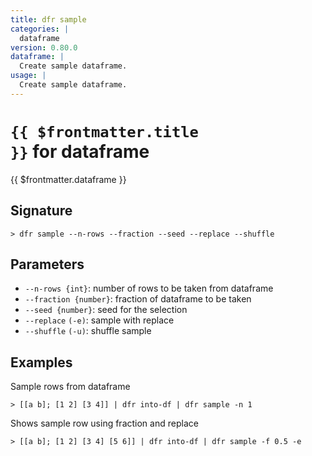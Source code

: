 ```yaml
---
title: dfr sample
categories: |
  dataframe
version: 0.80.0
dataframe: |
  Create sample dataframe.
usage: |
  Create sample dataframe.
---
```


# <code>{{ $frontmatter.title }}</code> for dataframe

<div class='command-title'>{{ $frontmatter.dataframe }}</div>

## Signature

```> dfr sample --n-rows --fraction --seed --replace --shuffle```

## Parameters

 -  `--n-rows {int}`: number of rows to be taken from dataframe
 -  `--fraction {number}`: fraction of dataframe to be taken
 -  `--seed {number}`: seed for the selection
 -  `--replace` `(-e)`: sample with replace
 -  `--shuffle` `(-u)`: shuffle sample

## Examples

Sample rows from dataframe
```shell
> [[a b]; [1 2] [3 4]] | dfr into-df | dfr sample -n 1

```

Shows sample row using fraction and replace
```shell
> [[a b]; [1 2] [3 4] [5 6]] | dfr into-df | dfr sample -f 0.5 -e

```
